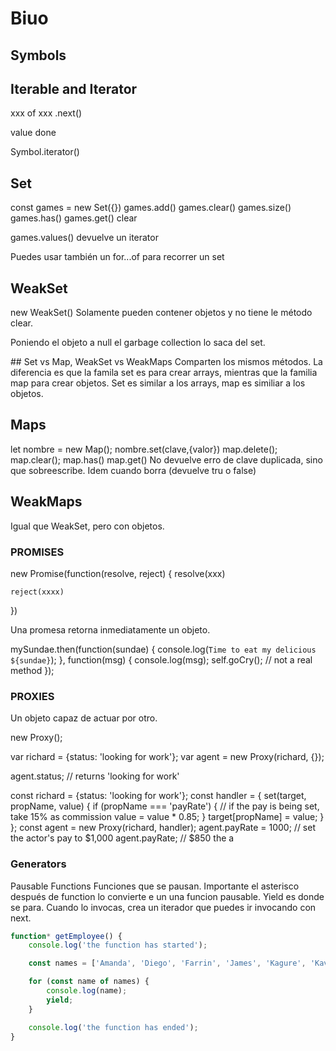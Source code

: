 # Biuo


## Symbols

## Iterable and Iterator

xxx of xxx 
.next()

value done

Symbol.iterator()


## Set

const games = new Set({})
games.add()
games.clear()
games.size()
games.has()
games.get()
clear

games.values() devuelve un iterator

Puedes usar también un for...of para recorrer un set

## WeakSet

new WeakSet() Solamente pueden contener objetos y no tiene le método clear.

Poniendo el objeto a null el garbage collection lo saca del set.

## Set vs Map, WeakSet vs WeakMaps
Comparten los mismos métodos. La diferencia es que la famila set es para crear
arrays, mientras que la familia map para crear objetos.
Set es similar a los arrays, map es similiar a los objetos.

## Maps

let nombre = new Map();
nombre.set(clave,{valor})
map.delete();
map.clear();
map.has()
map.get()
No devuelve erro de clave duplicada, sino que sobreescribe. Idem cuando borra (devuelve tru o false)


## WeakMaps
Igual que WeakSet, pero con objetos.

### PROMISES

new Promise(function(resolve, reject) {
    resolve(xxx) 

    reject(xxxx)  
})


Una promesa retorna inmediatamente un objeto.

mySundae.then(function(sundae) {
    console.log(`Time to eat my delicious ${sundae}`);
}, function(msg) {
    console.log(msg);
    self.goCry(); // not a real method
});


### PROXIES
Un objeto capaz de actuar por otro.

new Proxy();


var richard = {status: 'looking for work'};
var agent = new Proxy(richard, {});

agent.status; // returns 'looking for work'


const richard = {status: 'looking for work'};
const handler = {
    set(target, propName, value) {
        if (propName === 'payRate') { // if the pay is being set, take 15% as commission
            value = value * 0.85;
        }
        target[propName] = value;
    }
};
const agent = new Proxy(richard, handler);
agent.payRate = 1000; // set the actor's pay to $1,000
agent.payRate; // $850 the a


### Generators
Pausable Functions 
Funciones que se pausan. Importante el asterisco después de function lo convierte e un una funcion pausable. Yield es donde se para.
Cuando lo invocas, crea un iterador que puedes ir invocando con next.


``` Javascript
function* getEmployee() {
    console.log('the function has started');

    const names = ['Amanda', 'Diego', 'Farrin', 'James', 'Kagure', 'Kavita', 'Orit', 'Richard'];

    for (const name of names) {
        console.log(name);
        yield;
    }

    console.log('the function has ended');
}
````